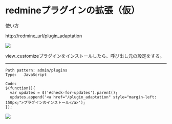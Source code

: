 # redmineプラグインの拡張（仮）

使い方  

http://redmine_url/plugin_adaptation


<img src="https://github.com/covemause/documents/blob/master/plugin_adaptation_ss.JPG" />  


view_customizeプラグインをインストールしたら、呼び出し元の設定をする。  

<hr/>

~~~
Path pattern: admin/plugins
Type:	JavaScript

Code:
$(function(){
  var updates = $('#check-for-updates').parent();
  updates.append('<a href="/plugin_adaptation" style="margin-left: 150px;">プラグインのインストール</a>');
});
~~~

<img src="https://github.com/covemause/documents/blob/master/plugin_adaptation_ss2.JPG" />
